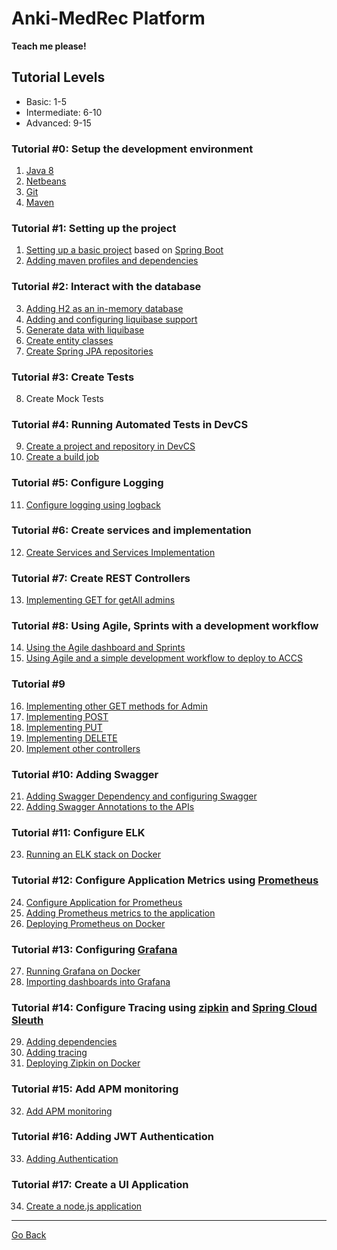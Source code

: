 **Anki-MedRec Platform**
===================


**Teach me please!**

## Tutorial Levels

- Basic: 1-5
- Intermediate: 6-10
- Advanced: 9-15

### Tutorial #0: Setup the development environment
1. [Java 8](./assets/tutorials/basic/0.md)
2. [Netbeans](./assets/tutorials/basic/0.md)
3. [Git](./assets/tutorials/basic/0.md)
4. [Maven](./assets/tutorials/basic/0.md)

### Tutorial #1: Setting up the project

1. [Setting up a basic project](./assets/tutorials/basic/1.md) based on [Spring Boot](http://projects.spring.io/spring-boot/)
2. [Adding maven profiles and dependencies](./assets/tutorials/basic/2.md)

### Tutorial #2: Interact with the database
3. [Adding H2 as an in-memory database](./assets/tutorials/basic/3.md)
4. [Adding and configuring liquibase support](./assets/tutorials/basic/4.md)
5. [Generate data with liquibase](./assets/tutorials/basic/5.md)
6. [Create entity classes](./assets/tutorials/basic/6.md)
7. [Create Spring JPA repositories](./assets/tutorials/basic/7.md)

### Tutorial #3: Create Tests
8. Create Mock Tests

### Tutorial #4: Running Automated Tests in DevCS
9. [Create a project and repository in DevCS](./assets/tutorials/basic/9.md)
10. [Create a build job](./assets/tutorials/basic/10.md)

### Tutorial #5: Configure Logging
11. [Configure logging using logback](./assets/tutorials/basic/11.md)

### Tutorial #6: Create services and implementation
12. [Create Services and Services Implementation](./assets/tutorials/intermediate/12.md)

### Tutorial #7: Create REST Controllers
13. [Implementing GET for getAll admins](./assets/tutorials/intermediate/13.md)

### Tutorial #8: Using Agile, Sprints with a development workflow
14. [Using the Agile dashboard and Sprints](./assets/tutorials/intermediate/14.md)
15. [Using Agile and a simple development workflow to deploy to ACCS](./assets/tutorials/intermediate/15.md)

### Tutorial #9
16. [Implementing other GET methods for Admin](./assets/tutorials/intermediate/16.md)
17. [Implementing POST](./assets/tutorials/intermediate/17.md)
18. [Implementing PUT](./assets/tutorials/intermediate/18.md)
19. [Implementing DELETE](./assets/tutorials/intermediate/19.md)
20. [Implement other controllers](./assets/tutorials/intermediate/20.md)

### Tutorial #10: Adding Swagger
21. [Adding Swagger Dependency and configuring Swagger](./assets/tutorials/intermediate/21.md)
22. [Adding Swagger Annotations to the APIs](./assets/tutorials/intermediate/22.md)

### Tutorial #11: Configure ELK
23. [Running an ELK stack on Docker](./assets/tutorials/advanced/23.md)

### Tutorial #12: Configure Application Metrics using [Prometheus](https://prometheus.io/)
24. [Configure Application for Prometheus]()
25. [Adding Prometheus metrics to the application]()
26. [Deploying Prometheus on Docker]()

### Tutorial #13: Configuring [Grafana](https://grafana.com/)
27. [Running Grafana on Docker]()
28. [Importing dashboards into Grafana]()

### Tutorial #14: Configure Tracing using [zipkin](http://zipkin.io/) and [Spring Cloud Sleuth](https://cloud.spring.io/spring-cloud-sleuth/)
29. [Adding dependencies]()
30. [Adding tracing]()
31. [Deploying Zipkin on Docker]()

### Tutorial #15: Add APM monitoring
32. [Add APM monitoring]()

### Tutorial #16: Adding JWT Authentication
33. [Adding Authentication]()

### Tutorial #17: Create a UI Application
34. [Create a node.js application]()



----------

<a href="index" class="btn" >Go Back</a>
